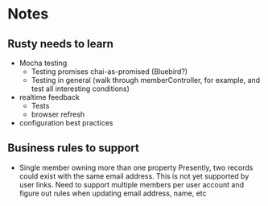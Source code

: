 # Notes

## Rusty needs to learn


 - Mocha testing
   - Testing promises chai-as-promised (Bluebird?)
   - Testing in general (walk through memberController, for example, and test all interesting conditions)
 - realtime feedback
   - Tests
   - browser refresh
 - configuration best practices

## Business rules to support

 - Single member owning more than one property
   Presently, two records could exist with the same email address.  This is not yet supported by user links.  Need to support multiple members per user account and figure out rules when updating email address, name, etc
   
